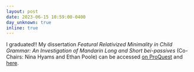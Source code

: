 ```yaml
---
layout: post
date: 2023-06-15 10:59:00-0400
day_unknown: true
inline: true
---
```


I graduated!! My dissertation *Featural Relativized Minimality in Child Grammar: An Investigation of Mandarin Long and Short bei-passives* (Co-Chairs: Nina Hyams and Ethan Poole) can be accessed  [on ProQuest](https://www.proquest.com/docview/2825739597) and <a href="/assets/pdf/Liu2023PhD_MandarinPassives.pdf" target="_new">here</a>.